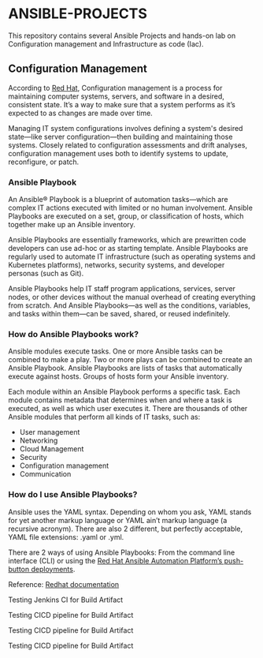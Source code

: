 # ANSIBLE-PROJECTS
This repository contains several Ansible Projects and hands-on lab on Configuration management and Infrastructure as code (Iac).

## Configuration Management
According to [Red Hat](https://www.redhat.com/en/topics/automation/what-is-configuration-management#:~:text=Configuration%20management%20is%20a%20process,in%20a%20desired%2C%20consistent%20state.&text=Managing%20IT%20system%20configurations%20involves,building%20and%20maintaining%20those%20systems.), Configuration management is a process for maintaining computer systems, servers, and software in a desired, consistent state. It’s a way to make sure that a system performs as it’s expected to as changes are made over time. 

Managing IT system configurations involves defining a system's desired state—like server configuration—then building and maintaining those systems. Closely related to configuration assessments and drift analyses, configuration management uses both to identify systems to update, reconfigure, or patch.

### Ansible Playbook
An Ansible® Playbook is a blueprint of automation tasks—which are complex IT actions executed with limited or no human involvement. Ansible Playbooks are executed on a set, group, or classification of hosts, which together make up an Ansible inventory.

Ansible Playbooks are essentially frameworks, which are prewritten code developers can use ad-hoc or as starting template. Ansible Playbooks are regularly used to automate IT infrastructure (such as operating systems and Kubernetes platforms), networks, security systems, and developer personas (such as Git).

Ansible Playbooks help IT staff program applications, services, server nodes, or other devices without the manual overhead of creating everything from scratch. And Ansible Playbooks—as well as the conditions, variables, and tasks within them—can be saved, shared, or reused indefinitely.

### How do Ansible Playbooks work?

Ansible modules execute tasks. One or more Ansible tasks can be combined to make a play. Two or more plays can be combined to create an Ansible Playbook. Ansible Playbooks are lists of tasks that automatically execute against hosts. Groups of hosts form your Ansible inventory.

Each module within an Ansible Playbook performs a specific task. Each module contains metadata that determines when and where a task is executed, as well as which user executes it. There are thousands of other Ansible modules that perform all kinds of IT tasks, such as:
* User management
* Networking
* Cloud Management
* Security
* Configuration management
* Communication

### How do I use Ansible Playbooks?

Ansible uses the YAML syntax. Depending on whom you ask, YAML stands for yet another markup language or YAML ain’t markup language (a recursive acronym). There are also 2 different, but perfectly acceptable, YAML file extensions: .yaml or .yml.

There are 2 ways of using Ansible Playbooks: From the command line interface (CLI) or using the [Red Hat Ansible Automation Platform’s push-button deployments](https://www.redhat.com/en/technologies/management/ansible2).

Reference: [Redhat documentation](https://www.redhat.com/en/topics/automation/what-is-an-ansible-playbook)

Testing Jenkins CI for  Build Artifact

Testing CICD pipeline for Build Artifact

Testing CICD pipeline for Build Artifact


Testing CICD pipeline for Build Artifact
